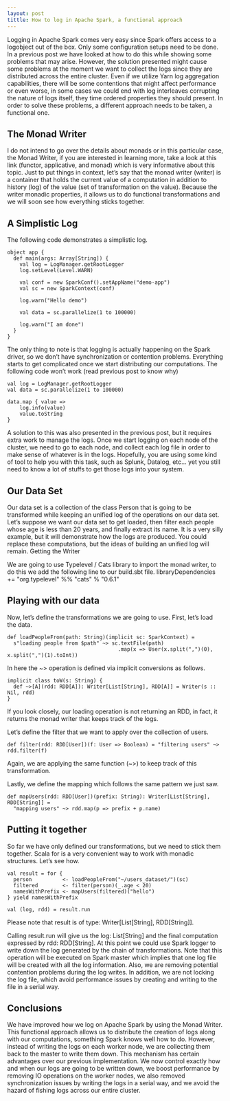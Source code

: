 ```yaml
---
layout: post
tittle: How to log in Apache Spark, a functional approach
---
```


Logging in Apache Spark comes very easy since Spark offers access to a logobject out of the box. Only some configuration setups need to be done. In a previous post we have looked at how to do this while showing some problems that may arise. However, the solution presented might cause some problems at the moment we want to collect the logs since they are distributed across the entire cluster. Even if we utilize Yarn log aggregation capabilities, there will be some contentions that might affect performance or even worse, in some cases we could end with log interleaves corrupting the nature of logs itself, they time ordered properties they should present.
In order to solve these problems, a different approach needs to be taken, a functional one.

## The Monad Writer
I do not intend to go over the details about monads or in this particular case, the Monad Writer, if you are interested in learning more, take a look at this link (functor, applicative, and monad) which is very informative about this topic.
Just to put things in context, let’s say that the monad writer (writer) is a container that holds the current value of a computation in addition to history (log) of the value (set of transformation on the value).
Because the writer monadic properties, it allows us to do functional transformations and we will soon see how everything sticks together.

## A Simplistic Log

The following code demonstrates a simplistic log.

```
object app {
  def main(args: Array[String]) {
    val log = LogManager.getRootLogger
    log.setLevel(Level.WARN)

    val conf = new SparkConf().setAppName("demo-app")
    val sc = new SparkContext(conf)

    log.warn("Hello demo")

    val data = sc.parallelize(1 to 100000)

    log.warn("I am done")
  }
}
```

The only thing to note is that logging is actually happening on the Spark driver, so we don’t have synchronization or contention problems. Everything starts to get complicated once we start distributing our computations.
The following code won’t work (read previous post to know why)

```
val log = LogManager.getRootLogger
val data = sc.parallelize(1 to 100000)

data.map { value => 
    log.info(value)
    value.toString
}
```

A solution to this was also presented in the previous post, but it requires extra work to manage the logs.
Once we start logging on each node of the cluster, we need to go to each node, and collect each log file in order to make sense of whatever is in the logs. Hopefully, you are using some kind of tool to help you with this task, such as Splunk, Datalog, etc… yet you still need to know a lot of stuffs to get those logs into your system.

## Our Data Set

Our data set is a collection of the class Person that is going to be transformed while keeping an unified log of the operations on our data set.
Let’s suppose we want our data set to get loaded, then filter each people whose age is less than 20 years, and finally extract its name. It is a very silly example, but it will demonstrate how the logs are produced. You could replace these computations, but the ideas of building an unified log will remain.
Getting the Writer

We are going to use Typelevel / Cats library to import the monad writer, to do this we add the following line to our build.sbt file.
libraryDependencies += "org.typelevel" %% "cats" % "0.6.1"

## Playing with our data

Now, let’s define the transformations we are going to use.
First, let’s load the data.

```
def loadPeopleFrom(path: String)(implicit sc: SparkContext) = 
  s"loading people from $path" ~> sc.textFile(path)
                                    .map(x => User(x.split(",")(0), x.split(",")(1).toInt))
```

In here the ~> operation is defined via implicit conversions as follows.

```
implicit class toW(s: String) {
  def ~>[A](rdd: RDD[A]): Writer[List[String], RDD[A]] = Writer(s :: Nil, rdd)
}
```

If you look closely, our loading operation is not returning an RDD, in fact, it returns the monad writer that keeps track of the logs.

Let’s define the filter that we want to apply over the collection of users.

```
def filter(rdd: RDD[User])(f: User => Boolean) = "filtering users" ~> rdd.filter(f)
```

Again, we are applying the same function (~>) to keep track of this transformation.

Lastly, we define the mapping which follows the same pattern we just saw.

```
def mapUsers(rdd: RDD[User])(prefix: String): Writer[List[String], RDD[String]] = 
  "mapping users" ~> rdd.map(p => prefix + p.name)
```

## Putting it together

So far we have only defined our transformations, but we need to stick them together. Scala for is a very convenient way to work with monadic structures. Let’s see how.

```
val result = for {
  person          <- loadPeopleFrom("~/users_dataset/")(sc)
  filtered        <- filter(person)(_.age < 20)
  namesWithPrefix <- mapUsers(filtered)("hello")
} yield namesWithPrefix

val (log, rdd) = result.run
```

Please note that result is of type: Writer[List[String], RDD[String]].

Calling result.run will give us the log: List[String] and the final computation expressed by rdd: RDD[String].
At this point we could use Spark logger to write down the log generated by the chain of transformations. Note that this operation will be executed on Spark master which implies that one log file will be created with all the log information. Also, we are removing potential contention problems during the log writes. In addition, we are not locking the log file, which avoid performance issues by creating and writing to the file in a serial way.

## Conclusions

We have improved how we log on Apache Spark by using the Monad Writer. This functional approach allows us to distribute the creation of logs along with our computations, something Spark knows well how to do. However, instead of writing the logs on each worker node, we are collecting them back to the master to write them down. This mechanism has certain advantages over our previous implementation. We now control exactly how and when our logs are going to be written down, we boost performance by removing IO operations on the worker nodes, we also removed synchronization issues by writing the logs in a serial way, and we avoid the hazard of fishing logs across our entire cluster.
